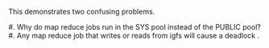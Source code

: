 This demonstrates two confusing problems. 

 #.  Why do map reduce jobs run in the SYS pool instead of the PUBLIC pool?
 #.  Any map reduce job that writes or reads from igfs will cause a deadlock .
 

